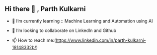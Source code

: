 ## Hi there 👋 , Parth Kulkarni


- 🌱 I’m currently learning :: Machine Learning and Automation using AI 
- 👯 I’m looking to collaborate on LinkedIn and Github

- 📫 How to reach me:(https://www.linkedin.com/in/parth-kulkarni-18148332b/)


